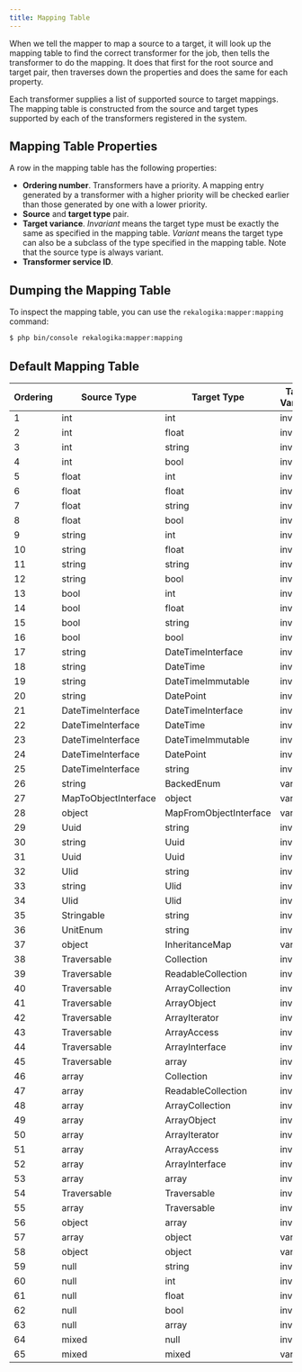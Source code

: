 ```yaml
---
title: Mapping Table
---
```


When we tell the mapper to map a source to a target, it will look up the mapping
table to find the correct transformer for the job, then tells the transformer to
do the mapping. It does that first for the root source and target pair, then
traverses down the properties and does the same for each property.

Each transformer supplies a list of supported source to target mappings. The
mapping table is constructed from the source and target types supported by each
of the transformers registered in the system.

## Mapping Table Properties

A row in the mapping table has the following properties:

* **Ordering number**. Transformers have a priority. A mapping entry generated
  by a transformer with a higher priority will be checked earlier than those
  generated by one with a lower priority.
* **Source** and **target type** pair.
* **Target variance**. *Invariant* means the target type must be exactly the
  same as specified in the mapping table. *Variant* means the target type can
  also be a subclass of the type specified in the mapping table. Note that the
  source type is always variant.
* **Transformer service ID**.

## Dumping the Mapping Table

To inspect the mapping table, you can use the `rekalogika:mapper:mapping`
command:

```bash
$ php bin/console rekalogika:mapper:mapping
```

## Default Mapping Table

| Ordering | Source Type          | Target Type            | Target Variance | Transformer                         |
| -------- | -------------------- | ---------------------- | --------------- | ----------------------------------- |
| 1        | int                  | int                    | invariant       | ScalarToScalarTransformer           |
| 2        | int                  | float                  | invariant       | ScalarToScalarTransformer           |
| 3        | int                  | string                 | invariant       | ScalarToScalarTransformer           |
| 4        | int                  | bool                   | invariant       | ScalarToScalarTransformer           |
| 5        | float                | int                    | invariant       | ScalarToScalarTransformer           |
| 6        | float                | float                  | invariant       | ScalarToScalarTransformer           |
| 7        | float                | string                 | invariant       | ScalarToScalarTransformer           |
| 8        | float                | bool                   | invariant       | ScalarToScalarTransformer           |
| 9        | string               | int                    | invariant       | ScalarToScalarTransformer           |
| 10       | string               | float                  | invariant       | ScalarToScalarTransformer           |
| 11       | string               | string                 | invariant       | ScalarToScalarTransformer           |
| 12       | string               | bool                   | invariant       | ScalarToScalarTransformer           |
| 13       | bool                 | int                    | invariant       | ScalarToScalarTransformer           |
| 14       | bool                 | float                  | invariant       | ScalarToScalarTransformer           |
| 15       | bool                 | string                 | invariant       | ScalarToScalarTransformer           |
| 16       | bool                 | bool                   | invariant       | ScalarToScalarTransformer           |
| 17       | string               | DateTimeInterface      | invariant       | DateTimeTransformer                 |
| 18       | string               | DateTime               | invariant       | DateTimeTransformer                 |
| 19       | string               | DateTimeImmutable      | invariant       | DateTimeTransformer                 |
| 20       | string               | DatePoint              | invariant       | DateTimeTransformer                 |
| 21       | DateTimeInterface    | DateTimeInterface      | invariant       | DateTimeTransformer                 |
| 22       | DateTimeInterface    | DateTime               | invariant       | DateTimeTransformer                 |
| 23       | DateTimeInterface    | DateTimeImmutable      | invariant       | DateTimeTransformer                 |
| 24       | DateTimeInterface    | DatePoint              | invariant       | DateTimeTransformer                 |
| 25       | DateTimeInterface    | string                 | invariant       | DateTimeTransformer                 |
| 26       | string               | BackedEnum             | variant         | StringToBackedEnumTransformer       |
| 27       | MapToObjectInterface | object                 | variant         | ClassMethodTransformer              |
| 28       | object               | MapFromObjectInterface | variant         | ClassMethodTransformer              |
| 29       | Uuid                 | string                 | invariant       | SymfonyUidTransformer               |
| 30       | string               | Uuid                   | invariant       | SymfonyUidTransformer               |
| 31       | Uuid                 | Uuid                   | invariant       | SymfonyUidTransformer               |
| 32       | Ulid                 | string                 | invariant       | SymfonyUidTransformer               |
| 33       | string               | Ulid                   | invariant       | SymfonyUidTransformer               |
| 34       | Ulid                 | Ulid                   | invariant       | SymfonyUidTransformer               |
| 35       | Stringable           | string                 | invariant       | ObjectToStringTransformer           |
| 36       | UnitEnum             | string                 | invariant       | ObjectToStringTransformer           |
| 37       | object               | InheritanceMap         | variant         | InheritanceMapTransformer           |
| 38       | Traversable          | Collection             | invariant       | TraversableToArrayAccessTransformer |
| 39       | Traversable          | ReadableCollection     | invariant       | TraversableToArrayAccessTransformer |
| 40       | Traversable          | ArrayCollection        | invariant       | TraversableToArrayAccessTransformer |
| 41       | Traversable          | ArrayObject            | invariant       | TraversableToArrayAccessTransformer |
| 42       | Traversable          | ArrayIterator          | invariant       | TraversableToArrayAccessTransformer |
| 43       | Traversable          | ArrayAccess            | invariant       | TraversableToArrayAccessTransformer |
| 44       | Traversable          | ArrayInterface         | invariant       | TraversableToArrayAccessTransformer |
| 45       | Traversable          | array                  | invariant       | TraversableToArrayAccessTransformer |
| 46       | array                | Collection             | invariant       | TraversableToArrayAccessTransformer |
| 47       | array                | ReadableCollection     | invariant       | TraversableToArrayAccessTransformer |
| 48       | array                | ArrayCollection        | invariant       | TraversableToArrayAccessTransformer |
| 49       | array                | ArrayObject            | invariant       | TraversableToArrayAccessTransformer |
| 50       | array                | ArrayIterator          | invariant       | TraversableToArrayAccessTransformer |
| 51       | array                | ArrayAccess            | invariant       | TraversableToArrayAccessTransformer |
| 52       | array                | ArrayInterface         | invariant       | TraversableToArrayAccessTransformer |
| 53       | array                | array                  | invariant       | TraversableToArrayAccessTransformer |
| 54       | Traversable          | Traversable            | invariant       | TraversableToTraversableTransformer |
| 55       | array                | Traversable            | invariant       | TraversableToTraversableTransformer |
| 56       | object               | array                  | invariant       | ObjectToArrayTransformer            |
| 57       | array                | object                 | variant         | ArrayToObjectTransformer            |
| 58       | object               | object                 | variant         | ObjectToObjectTransformer           |
| 59       | null                 | string                 | invariant       | NullTransformer                     |
| 60       | null                 | int                    | invariant       | NullTransformer                     |
| 61       | null                 | float                  | invariant       | NullTransformer                     |
| 62       | null                 | bool                   | invariant       | NullTransformer                     |
| 63       | null                 | array                  | invariant       | NullTransformer                     |
| 64       | mixed                | null                   | invariant       | NullTransformer                     |
| 65       | mixed                | mixed                  | variant         | CopyTransformer                     |